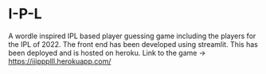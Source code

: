 # I-P-L
A wordle inspired IPL based player guessing game including the players for the IPL of 2022.
The front end has been developed using streamlit.
This has been deployed and is hosted on heroku.
Link to the game -> https://iiippplll.herokuapp.com/
